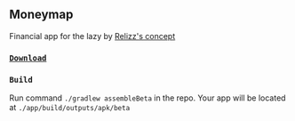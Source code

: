 ## Moneymap

Financial app for the lazy
by [Relizz's concept](https://www.figma.com/file/FjvhOfJJbaFBtRYMcJVnHm/%D0%94%D0%B5%D0%BD%D1%8C%D0%B3%D0%BE%D0%BF%D0%BB%D0%B0%D0%BD?node-id=0%3A1)

### [`Download`](https://github.com/reactivedevelopment/moneymap/releases)

### `Build`

Run command `./gradlew assembleBeta` in the repo. Your app will be located
at `./app/build/outputs/apk/beta`